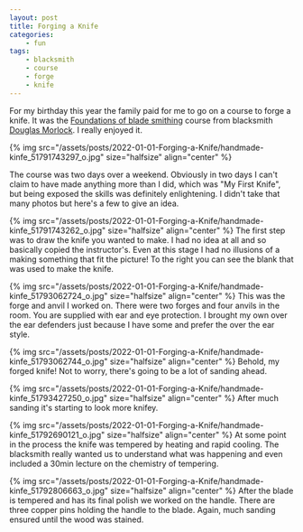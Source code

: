 ```yaml
---
layout: post
title: Forging a Knife
categories:
    - fun
tags:
    - blacksmith
    - course
    - forge
    - knife
---
```



For my birthday this year the family paid for me to go on a course to forge a knife.  It was the [Foundations of blade smithing](https://www.morlockblacksmith.com/classes/2019/5/18/knives-dr2jz-3xfh4-t44lx-293nf-lnnbj-egwel) course from blacksmith [Douglas Morlock](https://www.morlockblacksmith.com).  I really enjoyed it.




{% img src="/assets/posts/2022-01-01-Forging-a-Knife/handmade-kinfe_51791743297_o.jpg"  size="halfsize"  align="center" %}


The course was two days over a weekend.  Obviously in two days I can't claim to have made anything more than I did, which was "My First Knife", but being exposed the skills was definitely enlightening. I didn't take that many photos but here's a few to give an idea.




{% img src="/assets/posts/2022-01-01-Forging-a-Knife/handmade-kinfe_51791743262_o.jpg"  size="halfsize"  align="center" %}
The first step was to draw the knife you wanted to make. I had no idea at all and so basically copied the instructor's.  Even at this stage I had no illusions of a making something that fit the picture! To the right you can see the blank that was used to make the knife.





{% img src="/assets/posts/2022-01-01-Forging-a-Knife/handmade-kinfe_51793062724_o.jpg"  size="halfsize"  align="center" %}
This was the forge and anvil I worked on.  There were two forges and four anvils in the room.  You are supplied with ear and eye protection.  I brought my own over the ear defenders just because I have some and prefer the over the ear style.





{% img src="/assets/posts/2022-01-01-Forging-a-Knife/handmade-kinfe_51793062744_o.jpg"  size="halfsize"  align="center" %}
Behold, my forged knife! Not to worry, there's going to be a lot of sanding ahead.





{% img src="/assets/posts/2022-01-01-Forging-a-Knife/handmade-kinfe_51793427250_o.jpg"  size="halfsize"  align="center" %}
After much sanding it's starting to look more knifey.





{% img src="/assets/posts/2022-01-01-Forging-a-Knife/handmade-kinfe_51792690121_o.jpg"  size="halfsize"  align="center" %}
At some point in the process the knife was tempered by heating and rapid cooling.  The blacksmith really wanted us to understand what was happening and even included a 30min lecture on the chemistry of tempering.





{% img src="/assets/posts/2022-01-01-Forging-a-Knife/handmade-kinfe_51792806663_o.jpg"  size="halfsize"  align="center" %}
After the blade is tempered and has its final polish we worked on the handle. There are three copper pins holding the handle to the blade. Again, much sanding ensured until the wood was stained.



